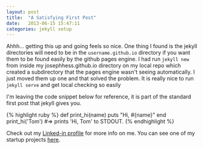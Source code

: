 ```yaml
---
layout: post
title:  "A Satisfying First Post"
date:   2013-06-15 15:47:11
categories: jekyll setup
---
```


Ahhh... getting this up and going feels so nice.
One thing I found is the jekyll directories will need to be in the `username.github.io` directory if you want them to be found easily by the github pages engine.  I had run `jekyll new` from inside my josephhess.github.io directory on my local repo which created a subdirectory that the pages engine wasn't seeing automatically. I just moved them up one and that solved the problem. It is really nice to run `jekyll serve` and get local checking so easily

I'm leaving the code snippet below for reference, it is part of the standard first post that jekyll gives you.

{% highlight ruby %}
def print_hi(name)
  puts "Hi, #{name}"
end
print_hi('Tom')
#=> prints 'Hi, Tom' to STDOUT.
{% endhighlight %}

Check out my [Linked-in profile][linkedin] for more info on me. You can see one of my startup projects [here][28dayhug].

[28dayhug]: http://28dayhug.com/
[linkedin]: http://www.linkedin.com/in/josephhess/
